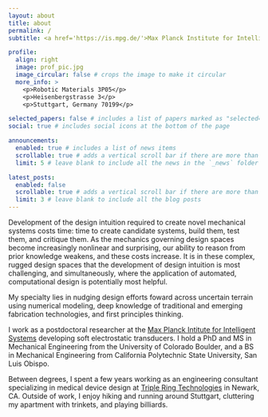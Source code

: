 ```yaml
---
layout: about
title: about
permalink: /
subtitle: <a href='https://is.mpg.de/'>Max Planck Institute for Intelligent Systems</a>. Address. Contacts. Motto. Etc.

profile:
  align: right
  image: prof_pic.jpg
  image_circular: false # crops the image to make it circular
  more_info: >
    <p>Robotic Materials 3P05</p>
    <p>Heisenbergstrasse 3</p>
    <p>Stuttgart, Germany 70199</p>

selected_papers: false # includes a list of papers marked as "selected={true}"
social: true # includes social icons at the bottom of the page

announcements:
  enabled: true # includes a list of news items
  scrollable: true # adds a vertical scroll bar if there are more than 3 news items
  limit: 5 # leave blank to include all the news in the `_news` folder

latest_posts:
  enabled: false
  scrollable: true # adds a vertical scroll bar if there are more than 3 new posts items
  limit: 3 # leave blank to include all the blog posts
---
```


Development of the design intuition required to create novel mechanical systems costs time: time to create candidate systems, build them, test them, and critique them.
As the mechanics governing design spaces become increasingly nonlinear and surprising, our ability to reason from prior knowledge weakens, and these costs increase.
It is in these complex, rugged design spaces that the development of design intuition is most challenging, and simultaneously, where the application of automated, computational design is potentially most helpful.

My specialty lies in nudging design efforts foward across uncertain terrain using numerical modeling, deep knowledge of traditional and emerging fabrication technologies, and first principles thinking. 

I work as a postdoctoral researcher at the [Max Planck Intitute for Intelligent Systems](https://is.mpg.de/en) developing soft electrostatic transducers. I hold a PhD and MS in Mechanical Engineering from the University of Colorado Boulder, and a BS in Mechanical Engineering from California Polytechnic State University, San Luis Obispo. 

Between degrees, I spent a few years working as an engineering consultant specializing in medical device design at [Triple Ring Technologies](https://www.tripleringtech.com/) in Newark, CA. Outside of work, I enjoy hiking and running around Stuttgart, cluttering my apartment with trinkets, and playing billiards.
